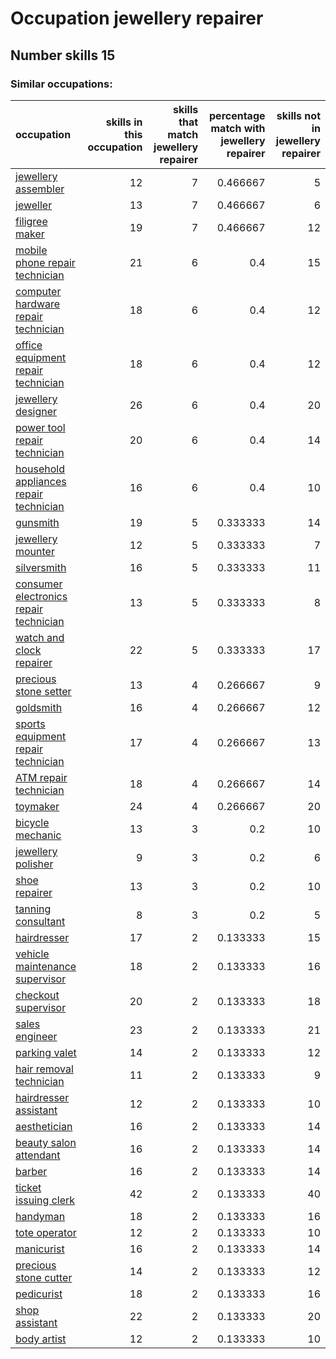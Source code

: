 # Occupation jewellery repairer
## Number skills 15
### Similar occupations:
| occupation                                                                          |   skills in this occupation |   skills that match jewellery repairer |   percentage match with jewellery repairer |   skills not in jewellery repairer |
|:------------------------------------------------------------------------------------|----------------------------:|---------------------------------------:|-------------------------------------------:|-----------------------------------:|
| [jewellery assembler](jewellery_assembler.md)                                       |                          12 |                                      7 |                                   0.466667 |                                  5 |
| [jeweller](jeweller.md)                                                             |                          13 |                                      7 |                                   0.466667 |                                  6 |
| [filigree maker](filigree_maker.md)                                                 |                          19 |                                      7 |                                   0.466667 |                                 12 |
| [mobile phone repair technician](mobile_phone_repair_technician.md)                 |                          21 |                                      6 |                                   0.4      |                                 15 |
| [computer hardware repair technician](computer_hardware_repair_technician.md)       |                          18 |                                      6 |                                   0.4      |                                 12 |
| [office equipment repair technician](office_equipment_repair_technician.md)         |                          18 |                                      6 |                                   0.4      |                                 12 |
| [jewellery designer](jewellery_designer.md)                                         |                          26 |                                      6 |                                   0.4      |                                 20 |
| [power tool repair technician](power_tool_repair_technician.md)                     |                          20 |                                      6 |                                   0.4      |                                 14 |
| [household appliances repair technician](household_appliances_repair_technician.md) |                          16 |                                      6 |                                   0.4      |                                 10 |
| [gunsmith](gunsmith.md)                                                             |                          19 |                                      5 |                                   0.333333 |                                 14 |
| [jewellery mounter](jewellery_mounter.md)                                           |                          12 |                                      5 |                                   0.333333 |                                  7 |
| [silversmith](silversmith.md)                                                       |                          16 |                                      5 |                                   0.333333 |                                 11 |
| [consumer electronics repair technician](consumer_electronics_repair_technician.md) |                          13 |                                      5 |                                   0.333333 |                                  8 |
| [watch and clock repairer](watch_and_clock_repairer.md)                             |                          22 |                                      5 |                                   0.333333 |                                 17 |
| [precious stone setter](precious_stone_setter.md)                                   |                          13 |                                      4 |                                   0.266667 |                                  9 |
| [goldsmith](goldsmith.md)                                                           |                          16 |                                      4 |                                   0.266667 |                                 12 |
| [sports equipment repair technician](sports_equipment_repair_technician.md)         |                          17 |                                      4 |                                   0.266667 |                                 13 |
| [ATM repair technician](ATM_repair_technician.md)                                   |                          18 |                                      4 |                                   0.266667 |                                 14 |
| [toymaker](toymaker.md)                                                             |                          24 |                                      4 |                                   0.266667 |                                 20 |
| [bicycle mechanic](bicycle_mechanic.md)                                             |                          13 |                                      3 |                                   0.2      |                                 10 |
| [jewellery polisher](jewellery_polisher.md)                                         |                           9 |                                      3 |                                   0.2      |                                  6 |
| [shoe repairer](shoe_repairer.md)                                                   |                          13 |                                      3 |                                   0.2      |                                 10 |
| [tanning consultant](tanning_consultant.md)                                         |                           8 |                                      3 |                                   0.2      |                                  5 |
| [hairdresser](hairdresser.md)                                                       |                          17 |                                      2 |                                   0.133333 |                                 15 |
| [vehicle maintenance supervisor](vehicle_maintenance_supervisor.md)                 |                          18 |                                      2 |                                   0.133333 |                                 16 |
| [checkout supervisor](checkout_supervisor.md)                                       |                          20 |                                      2 |                                   0.133333 |                                 18 |
| [sales engineer](sales_engineer.md)                                                 |                          23 |                                      2 |                                   0.133333 |                                 21 |
| [parking valet](parking_valet.md)                                                   |                          14 |                                      2 |                                   0.133333 |                                 12 |
| [hair removal technician](hair_removal_technician.md)                               |                          11 |                                      2 |                                   0.133333 |                                  9 |
| [hairdresser assistant](hairdresser_assistant.md)                                   |                          12 |                                      2 |                                   0.133333 |                                 10 |
| [aesthetician](aesthetician.md)                                                     |                          16 |                                      2 |                                   0.133333 |                                 14 |
| [beauty salon attendant](beauty_salon_attendant.md)                                 |                          16 |                                      2 |                                   0.133333 |                                 14 |
| [barber](barber.md)                                                                 |                          16 |                                      2 |                                   0.133333 |                                 14 |
| [ticket issuing clerk](ticket_issuing_clerk.md)                                     |                          42 |                                      2 |                                   0.133333 |                                 40 |
| [handyman](handyman.md)                                                             |                          18 |                                      2 |                                   0.133333 |                                 16 |
| [tote operator](tote_operator.md)                                                   |                          12 |                                      2 |                                   0.133333 |                                 10 |
| [manicurist](manicurist.md)                                                         |                          16 |                                      2 |                                   0.133333 |                                 14 |
| [precious stone cutter](precious_stone_cutter.md)                                   |                          14 |                                      2 |                                   0.133333 |                                 12 |
| [pedicurist](pedicurist.md)                                                         |                          18 |                                      2 |                                   0.133333 |                                 16 |
| [shop assistant](shop_assistant.md)                                                 |                          22 |                                      2 |                                   0.133333 |                                 20 |
| [body artist](body_artist.md)                                                       |                          12 |                                      2 |                                   0.133333 |                                 10 |
